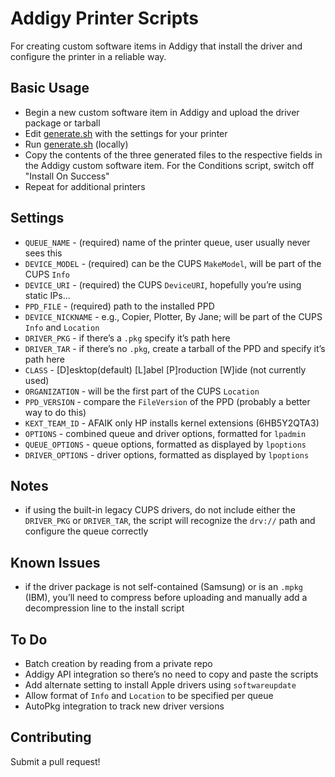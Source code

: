 # Addigy Printer Scripts
For creating custom software items in Addigy that install the driver and configure the printer in a reliable way.

## Basic Usage
- Begin a new custom software item in Addigy and upload the driver package or tarball
- Edit [generate.sh](generate.sh) with the settings for your printer
- Run [generate.sh](generate.sh) (locally)
- Copy the contents of the three generated files to the respective fields in the Addigy custom software item. For the Conditions script, switch off "Install On Success"
- Repeat for additional printers

## Settings
- `QUEUE_NAME` - (required) name of the printer queue, user usually never sees this
- `DEVICE_MODEL` - (required) can be the CUPS `MakeModel`, will be part of the CUPS `Info`
- `DEVICE_URI` - (required) the CUPS `DeviceURI`, hopefully you’re using static IPs…
- `PPD_FILE` - (required) path to the installed PPD
- `DEVICE_NICKNAME` - e.g., Copier, Plotter, By Jane; will be part of the CUPS `Info` and `Location`
- `DRIVER_PKG` - if there’s a `.pkg` specify it’s path here
- `DRIVER_TAR` - if there’s no `.pkg`, create a tarball of the PPD and specify it’s path here
- `CLASS` - [D]esktop(default) [L]abel [P]roduction [W]ide (not currently used)
- `ORGANIZATION` - will be the first part of the CUPS `Location`
- `PPD_VERSION` - compare the `FileVersion` of the PPD (probably a better way to do this)
- `KEXT_TEAM_ID` - AFAIK only HP installs kernel extensions (6HB5Y2QTA3)
- `OPTIONS` - combined queue and driver options, formatted for `lpadmin`
- `QUEUE_OPTIONS` - queue options, formatted as displayed by `lpoptions`
- `DRIVER_OPTIONS` - driver options, formatted as displayed by `lpoptions`

## Notes
- if using the built-in legacy CUPS drivers, do not include either the `DRIVER_PKG` or `DRIVER_TAR`, the script will recognize the `drv://` path and configure the queue correctly

## Known Issues
- if the driver package is not self-contained (Samsung) or is an `.mpkg` (IBM), you’ll need to compress before uploading and manually add a decompression line to the install script

## To Do
- Batch creation by reading from a private repo
- Addigy API integration so there’s no need to copy and paste the scripts
- Add alternate setting to install Apple drivers using `softwareupdate`
- Allow format of `Info` and `Location` to be specified per queue
- AutoPkg integration to track new driver versions

## Contributing
Submit a pull request!

